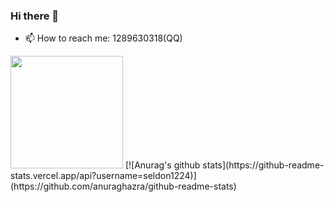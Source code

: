 ### Hi there 👋
- 📫 How to reach me: 1289630318(QQ)



<img height="180em" src="https://github-readme-stats.vercel.app/api/top-langs/?username=seldon1224&layout=compact" />
[![Anurag's github stats](https://github-readme-stats.vercel.app/api?username=seldon1224)](https://github.com/anuraghazra/github-readme-stats)
<br/>
<!--
**Seldon1224/Seldon1224** is a ✨ _special_ ✨ repository because its `README.md` (this file) appears on your GitHub profile.


Here are some ideas to get you started:

- 🔭 I’m currently working on ...
- 🌱 I’m currently learning ...
- 👯 I’m looking to collaborate on ...
- 🤔 I’m looking for help with ...
- 💬 Ask me about ...
- 📫 How to reach me: ...
- 😄 Pronouns: ...
- ⚡ Fun fact: ...
-->
